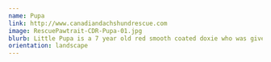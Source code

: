 ```yaml
---
name: Pupa
link: http://www.canadiandachshundrescue.com
image: RescuePawtrait-CDR-Pupa-01.jpg
blurb: Little Pupa is a 7 year old red smooth coated doxie who was given up by a family when they had children. This little sweetie is still a bit shy, but she is coming out of her shell day by day with the help of her wonderful foster home. 
orientation: landscape
---
```

